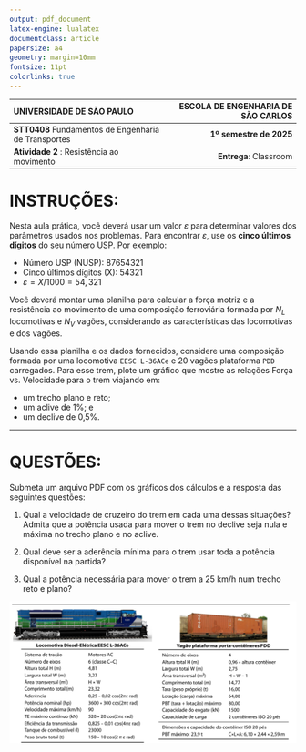 ```yaml
---
output: pdf_document
latex-engine: lualatex
documentclass: article
papersize: a4
geometry: margin=10mm
fontsize: 11pt
colorlinks: true
---
```


| **UNIVERSIDADE DE SÃO PAULO** | **ESCOLA DE ENGENHARIA DE SÃO CARLOS** | 
|:--------------------------------|---------------------------------:|
| **STT0408** Fundamentos de Engenharia de Transportes  |   **1º semestre de 2025**  |
| **Atividade 2** : Resistência ao movimento  | **Entrega**: Classroom |


# INSTRUÇÕES:

Nesta aula prática, você deverá usar um valor $\varepsilon$ para determinar valores dos parâmetros usados nos problemas. Para encontrar $\varepsilon$, use os **cinco últimos dígitos** do seu número USP. Por exemplo:

- Número USP (NUSP): 87654321 
- Cinco últimos dígitos (X): 54321
- $\varepsilon = X / 1000 = 54,321$


Você deverá montar uma planilha para calcular a força motriz e a resistência ao movimento de uma composição ferroviária formada por $N_L$ locomotivas e $N_V$ vagões, considerando as características das locomotivas e dos vagões. 

Usando essa planilha e os dados fornecidos, considere uma composição formada por uma locomotiva `EESC L-36ACe` e 20 vagões plataforma `PDD` carregados. Para esse trem, plote um gráfico que mostre as relações Força vs. Velocidade para o trem viajando em:

- um trecho plano e reto;
- um aclive de 1%; e
- um declive de 0,5%.

---

# QUESTÕES:

Submeta um arquivo PDF com os gráficos dos cálculos e a resposta das seguintes questões: 

1. Qual a velocidade de cruzeiro do trem em cada uma dessas situações? Admita que a potência usada para mover o trem no declive seja nula e máxima no trecho plano e no aclive.

2. Qual deve ser a aderência mínima para o trem usar toda a potência disponível na partida?

3. Qual a potência necessária para mover o trem a 25 km/h num trecho reto e plano?

![](_imgs/atv02.png)
